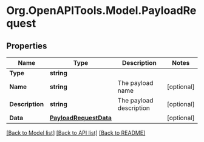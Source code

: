 # Org.OpenAPITools.Model.PayloadRequest

## Properties

Name | Type | Description | Notes
------------ | ------------- | ------------- | -------------
**Type** | **string** |  | 
**Name** | **string** | The payload name | [optional] 
**Description** | **string** | The payload description | [optional] 
**Data** | [**PayloadRequestData**](PayloadRequestData.md) |  | [optional] 

[[Back to Model list]](../README.md#documentation-for-models) [[Back to API list]](../README.md#documentation-for-api-endpoints) [[Back to README]](../README.md)

